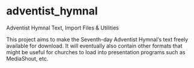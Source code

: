 # adventist_hymnal
Adventist Hymnal Text, Import Files & Utilities

This project aims to make the Seventh-day Adventist Hymnal‘s text freely available for download. It will eventually also contain other formats that might be useful for churches to load into presentation programs such as MediaShout, etc.
